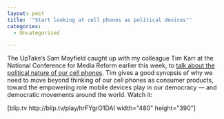 ```yaml
---
layout: post
title: '"Start looking at cell phones as political devices"'
categories:
  - Uncategorized

---
```


<div class="posterous_autopost">The UpTake&#8217;s Sam Mayfield caught up with my colleague Tim Karr at the National Conference for Media Reform earlier this week, to <a href="http://theuptake.org/2011/04/16/start-looking-at-cell-phones-as-political-devices/">talk about the political nature of our cell phones</a>. Tim gives a good synopsis of why we need to move beyond thinking of our cell phones as consumer products, toward the empowering role mobile devices play in our democracy &#8212; and democratic movements around the world.  Watch it: <p></p>[blip.tv http://blip.tv/play/hrFYgrO1DAI width="480" height="390"]</div>
